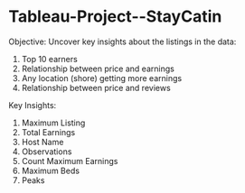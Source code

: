 # Tableau-Project--StayCatin

Objective: Uncover key insights about the listings in the data:
1. Top 10 earners
2. Relationship between price and earnings
3. Any location (shore) getting more earnings
4. Relationship between price and reviews

Key Insights: 
1. Maximum Listing
2. Total Earnings
3. Host Name 
4. Observations
5. Count Maximum Earnings
6. Maximum Beds
7. Peaks

